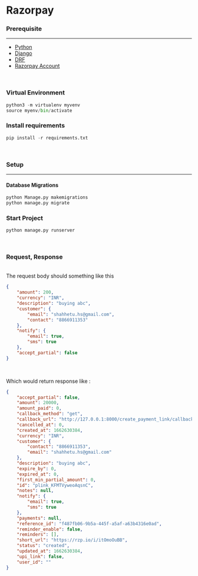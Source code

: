 # Razorpay 
### Prerequisite
<hr>

* [Python](https://www.python.org/downloads/)
* [Django](https://docs.djangoproject.com/en/4.0/topics/install/)
* [DRF](https://www.django-rest-framework.org/)
* [Razorpay Account](https://razorpay.com/)


<br>

### Virtual Environment
```python
python3 -m virtualenv myvenv
source myenv/bin/activate
```

### Install requirements
```python
pip install -r requirements.txt
```
<br>

### Setup
<hr>



#### Database Migrations
```python
python Manage.py makemigrations
python manage.py migrate
```

### Start Project
```python
python manage.py runserver
```
<br>

### Request, Response

<br>
The request body should something like this 

```json
{
    "amount": 200,
    "currency": "INR",
    "description": "buying abc",
    "customer": {
        "email": "shahhetu.hs@gmail.com",
        "contact": "8866911353"
    },
    "notify": {
        "email": true,
        "sms": true
    },
    "accept_partial": false
}
```
<br>

Which would return response like : 
```json
{
    "accept_partial": false,
    "amount": 20000,
    "amount_paid": 0,
    "callback_method": "get",
    "callback_url": "http://127.0.0.1:8000/create_payment_link/callback-url/",
    "cancelled_at": 0,
    "created_at": 1662630384,
    "currency": "INR",
    "customer": {
        "contact": "8866911353",
        "email": "shahhetu.hs@gmail.com"
    },
    "description": "buying abc",
    "expire_by": 0,
    "expired_at": 0,
    "first_min_partial_amount": 0,
    "id": "plink_KFMTVyweoAqsnC",
    "notes": null,
    "notify": {
        "email": true,
        "sms": true
    },
    "payments": null,
    "reference_id": "f487fb06-9b5a-445f-a5af-a63b4316e0ad",
    "reminder_enable": false,
    "reminders": [],
    "short_url": "https://rzp.io/i/itOmoOuBB",
    "status": "created",
    "updated_at": 1662630384,
    "upi_link": false,
    "user_id": ""
}
```